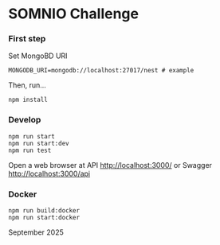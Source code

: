 # SOMNIO Challenge



### First step
Set MongoBD URI

```.env
MONGODB_URI=mongodb://localhost:27017/nest # example
```
Then, run...
```
npm install 
```

### Develop
```
npm run start
npm run start:dev
npm run test
```

Open a web browser at API [http://localhost:3000/](http://localhost:3000/) or Swagger [http://localhost:3000/api](http://localhost:3000/api)

### Docker
```
npm run build:docker
npm run start:docker
```

September 2025